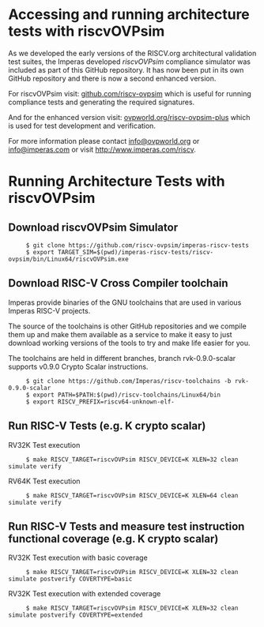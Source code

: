 # Accessing and running architecture tests with riscvOVPsim

As we developed the early versions of the RISCV.org architectural validation test suites, the Imperas developed _riscvOVPsim_ compliance simulator was included as part of this GitHub repository. It has now been put in its own GitHub repository and there is now a second enhanced version.


For riscvOVPsim visit: [github.com/riscv-ovpsim](https://github.com/riscv-ovpsim/imperas-riscv-tests) which is useful for running compliance tests and generating the required signatures.

And for the enhanced version visit: [ovpworld.org/riscv-ovpsim-plus](https://www.ovpworld.org/riscv-ovpsim-plus) which is used for test development and verification.


For more information please contact info@ovpworld.org or info@imperas.com or visit http://www.imperas.com/riscv.


# Running Architecture Tests with riscvOVPsim

## Download riscvOVPsim Simulator

         $ git clone https://github.com/riscv-ovpsim/imperas-riscv-tests
         $ export TARGET_SIM=$(pwd)/imperas-riscv-tests/riscv-ovpsim/bin/Linux64/riscvOVPsim.exe

## Download RISC-V Cross Compiler toolchain

Imperas provide binaries of the GNU toolchains that are used in various Imperas RISC-V projects.

The source of the toolchains is other GitHub repositories and we compile them up and make them available as a service to make it easy to just download working versions of the tools to try and make life easier for you.

The toolchains are held in different branches, branch rvk-0.9.0-scalar supports v0.9.0 Crypto Scalar instructions.

         $ git clone https://github.com/Imperas/riscv-toolchains -b rvk-0.9.0-scalar
         $ export PATH=$PATH:$(pwd)/riscv-toolchains/Linux64/bin
         $ export RISCV_PREFIX=riscv64-unknown-elf-

## Run RISC-V Tests (e.g. K crypto scalar)

RV32K Test execution

         $ make RISCV_TARGET=riscvOVPsim RISCV_DEVICE=K XLEN=32 clean simulate verify

RV64K Test execution

         $ make RISCV_TARGET=riscvOVPsim RISCV_DEVICE=K XLEN=64 clean simulate verify

## Run RISC-V Tests and measure test instruction functional coverage (e.g. K crypto scalar)

RV32K Test execution with basic coverage

         $ make RISCV_TARGET=riscvOVPsim RISCV_DEVICE=K XLEN=32 clean simulate postverify COVERTYPE=basic

RV32K Test execution with extended coverage

         $ make RISCV_TARGET=riscvOVPsim RISCV_DEVICE=K XLEN=32 clean simulate postverify COVERTYPE=extended

